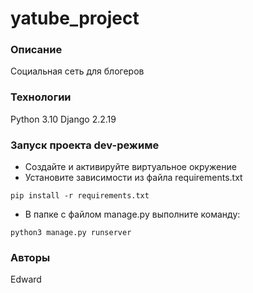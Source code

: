 # yatube_project
### Описание
Социальная сеть для блогеров
### Технологии
Python 3.10
Django 2.2.19
### Запуск проекта dev-режиме
- Создайте и активируйте виртуальное окружение
- Установите зависимости из файла requirements.txt
```
pip install -r requirements.txt
``` 
- В папке с файлом manage.py выполните команду:
```
python3 manage.py runserver
```
### Авторы
Edward